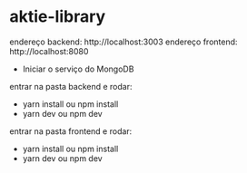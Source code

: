 # aktie-library

endereço backend: http://localhost:3003
endereço frontend: http://localhost:8080


- Iniciar o serviço do MongoDB

entrar na pasta backend e rodar:
- yarn install ou npm install
- yarn dev ou npm dev

entrar na pasta frontend e rodar:
- yarn install ou npm install
- yarn dev ou npm dev
